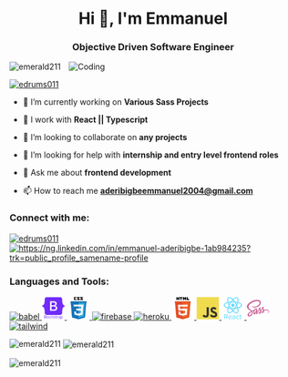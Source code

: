 <h1 align="center">Hi 👋, I'm Emmanuel</h1>
<h3 align="center">Objective Driven Software Engineer</h3>
<img align="right" alt="Coding" width="400" src="https://media0.giphy.com/media/qgQUggAC3Pfv687qPC/giphy.gif?cid=ecf05e477u5msbyqc8rq7ihy88p97lq0d3ufrtsxfe6hkf16&rid=giphy.gif&ct=g">

<p align="left"> <img src="https://komarev.com/ghpvc/?username=emerald211&label=Profile%20views&color=0e75b6&style=flat" alt="emerald211" /> </p>

<p align="left"> <a href="https://twitter.com/edrums011" target="blank"><img src="https://img.shields.io/twitter/follow/edrums011?logo=twitter&style=for-the-badge" alt="edrums011" /></a> </p>

- 🔭 I’m currently working on **Various Sass Projects**

- 🌱 I work with **React || Typescript**

- 👯 I’m looking to collaborate on **any projects**

- 🤝 I’m looking for help with **internship and entry level frontend roles**

- 💬 Ask me about **frontend development**

- 📫 How to reach me **aderibigbeemmanuel2004@gmail.com**

<h3 align="left">Connect with me:</h3>
<p align="left">
<a href="https://twitter.com/edrums011" target="blank"><img align="center" src="https://raw.githubusercontent.com/rahuldkjain/github-profile-readme-generator/master/src/images/icons/Social/twitter.svg" alt="edrums011" height="30" width="40" /></a>
<a href="https://linkedin.com/in/https://ng.linkedin.com/in/emmanuel-aderibigbe-1ab984235?trk=public_profile_samename-profile" target="blank"><img align="center" src="https://raw.githubusercontent.com/rahuldkjain/github-profile-readme-generator/master/src/images/icons/Social/linked-in-alt.svg" alt="https://ng.linkedin.com/in/emmanuel-aderibigbe-1ab984235?trk=public_profile_samename-profile" height="30" width="40" /></a>
</p>

<h3 align="left">Languages and Tools:</h3>
<p align="left"> <a href="https://babeljs.io/" target="_blank" rel="noreferrer"> <img src="https://www.vectorlogo.zone/logos/babeljs/babeljs-icon.svg" alt="babel" width="40" height="40"/> </a> <a href="https://getbootstrap.com" target="_blank" rel="noreferrer"> <img src="https://raw.githubusercontent.com/devicons/devicon/master/icons/bootstrap/bootstrap-plain-wordmark.svg" alt="bootstrap" width="40" height="40"/> </a> <a href="https://www.w3schools.com/css/" target="_blank" rel="noreferrer"> <img src="https://raw.githubusercontent.com/devicons/devicon/master/icons/css3/css3-original-wordmark.svg" alt="css3" width="40" height="40"/> </a> <a href="https://firebase.google.com/" target="_blank" rel="noreferrer"> <img src="https://www.vectorlogo.zone/logos/firebase/firebase-icon.svg" alt="firebase" width="40" height="40"/> </a> <a href="https://heroku.com" target="_blank" rel="noreferrer"> <img src="https://www.vectorlogo.zone/logos/heroku/heroku-icon.svg" alt="heroku" width="40" height="40"/> </a> <a href="https://www.w3.org/html/" target="_blank" rel="noreferrer"> <img src="https://raw.githubusercontent.com/devicons/devicon/master/icons/html5/html5-original-wordmark.svg" alt="html5" width="40" height="40"/> </a> <a href="https://developer.mozilla.org/en-US/docs/Web/JavaScript" target="_blank" rel="noreferrer"> <img src="https://raw.githubusercontent.com/devicons/devicon/master/icons/javascript/javascript-original.svg" alt="javascript" width="40" height="40"/> </a> <a href="https://reactjs.org/" target="_blank" rel="noreferrer"> <img src="https://raw.githubusercontent.com/devicons/devicon/master/icons/react/react-original-wordmark.svg" alt="react" width="40" height="40"/> </a> <a href="https://sass-lang.com" target="_blank" rel="noreferrer"> <img src="https://raw.githubusercontent.com/devicons/devicon/master/icons/sass/sass-original.svg" alt="sass" width="40" height="40"/> </a> <a href="https://tailwindcss.com/" target="_blank" rel="noreferrer"> <img src="https://www.vectorlogo.zone/logos/tailwindcss/tailwindcss-icon.svg" alt="tailwind" width="40" height="40"/> </a> </p>

<p><img align="left" src="https://github-readme-stats.vercel.app/api/top-langs?username=emerald211&show_icons=true&locale=en&layout=compact" alt="emerald211" /></p>

<p>&nbsp;<img align="center" src="https://github-readme-stats.vercel.app/api?username=emerald211&show_icons=true&locale=en" alt="emerald211" /></p>

<p><img align="center" src="https://github-readme-streak-stats.herokuapp.com/?user=emerald211&" alt="emerald211" /></p>
